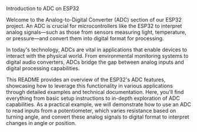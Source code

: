 Introduction to ADC on ESP32

Welcome to the Analog-to-Digital Converter (ADC) section of our ESP32 project. An ADC is crucial for microcontrollers like the ESP32 to interpret analog signals—such as those from sensors measuring light, temperature, or pressure—and convert them into digital format for processing.

In today's technology, ADCs are vital in applications that enable devices to interact with the physical world. From environmental monitoring systems to digital audio converters, ADCs bridge the gap between analog inputs and digital processing capabilities.

This README provides an overview of the ESP32's ADC features, showcasing how to leverage this functionality in various applications through detailed examples and technical documentation. Here, you'll find everything from basic setup instructions to in-depth exploration of ADC capabilities. As a practical example, we will demonstrate how to use an ADC to read inputs from a potentiometer, which varies resistance based on turning angle, and convert these analog signals to digital format to interpret changes in angle or position.





